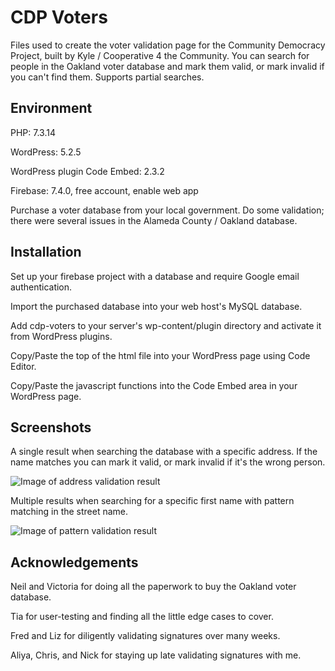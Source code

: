 # CDP Voters
Files used to create the voter validation page for the Community Democracy Project, built by Kyle / Cooperative 4 the Community. You can search for people in the Oakland voter database and mark them valid, or mark invalid if you can't find them. Supports partial searches.

## Environment
PHP: 7.3.14

WordPress: 5.2.5

WordPress plugin Code Embed: 2.3.2

Firebase: 7.4.0, free account, enable web app

Purchase a voter database from your local government. Do some validation; there were several issues in the Alameda County / Oakland database.

## Installation
Set up your firebase project with a database and require Google email authentication.

Import the purchased database into your web host's MySQL database.

Add cdp-voters to your server's wp-content/plugin directory and activate it from WordPress plugins.

Copy/Paste the top of the html file into your WordPress page using Code Editor.

Copy/Paste the javascript functions into the Code Embed area in your WordPress page.

## Screenshots
A single result when searching the database with a specific address. If the name matches you can mark it valid, or mark invalid if it's the wrong person.

![Image of address validation result](https://cooperative4thecommunity.com/wp-content/uploads/2020/02/validation_result.png)

Multiple results when searching for a specific first name with pattern matching in the street name.

![Image of pattern validation result](https://cooperative4thecommunity.com/wp-content/uploads/2020/02/partial_search.png)

## Acknowledgements
Neil and Victoria for doing all the paperwork to buy the Oakland voter database.

Tia for user-testing and finding all the little edge cases to cover.

Fred and Liz for diligently validating signatures over many weeks.

Aliya, Chris, and Nick for staying up late validating signatures with me.
